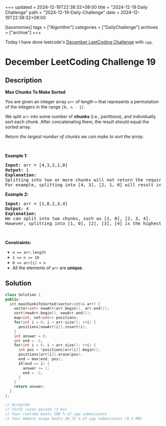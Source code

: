 +++
updated = 2024-12-19T22:38:32+08:00
title = "2024-12-19 Daily Challenge"
path = "2024-12-19-Daily-Challenge"
date = 2024-12-19T22:38:32+08:00

[taxonomies]
tags = ["Algorithm"]
categories = ["DailyChallenge"]
archives = ["archive"]
+++

Today I have done leetcode's [December LeetCoding Challenge](https://leetcode.com/problems/max-chunks-to-make-sorted/) with `cpp`.

<!-- more -->

# December LeetCoding Challenge 19

## Description

**Max Chunks To Make Sorted**

<p>You are given an integer array <code>arr</code> of length <code>n</code> that represents a permutation of the integers in the range <code>[0, n - 1]</code>.</p>

<p>We split <code>arr</code> into some number of <strong>chunks</strong> (i.e., partitions), and individually sort each chunk. After concatenating them, the result should equal the sorted array.</p>

<p>Return <em>the largest number of chunks we can make to sort the array</em>.</p>

<p>&nbsp;</p>
<p><strong class="example">Example 1:</strong></p>

<pre>
<strong>Input:</strong> arr = [4,3,2,1,0]
<strong>Output:</strong> 1
<strong>Explanation:</strong>
Splitting into two or more chunks will not return the required result.
For example, splitting into [4, 3], [2, 1, 0] will result in [3, 4, 0, 1, 2], which isn&#39;t sorted.
</pre>

<p><strong class="example">Example 2:</strong></p>

<pre>
<strong>Input:</strong> arr = [1,0,2,3,4]
<strong>Output:</strong> 4
<strong>Explanation:</strong>
We can split into two chunks, such as [1, 0], [2, 3, 4].
However, splitting into [1, 0], [2], [3], [4] is the highest number of chunks possible.
</pre>

<p>&nbsp;</p>
<p><strong>Constraints:</strong></p>

<ul>
	<li><code>n == arr.length</code></li>
	<li><code>1 &lt;= n &lt;= 10</code></li>
	<li><code>0 &lt;= arr[i] &lt; n</code></li>
	<li>All the elements of <code>arr</code> are <strong>unique</strong>.</li>
</ul>


## Solution

``` cpp
class Solution {
public:
  int maxChunksToSorted(vector<int>& arr) {
    vector<int> newArr(arr.begin(), arr.end());
    sort(newArr.begin(), newArr.end());
    map<int, set<int>> positions;
    for(int i = 0; i < arr.size(); ++i) {
      positions[newArr[i]].insert(i);
    }
    int answer = 0;
    int end = -1;
    for(int i = 0; i < arr.size(); ++i) {
      int pos = *positions[arr[i]].begin();
      positions[arr[i]].erase(pos);
      end = max(end, pos);
      if(end == i) {
        answer += 1;
        end = -1;
      }
    }
    return answer;
  }
};

// Accepted
// 52/52 cases passed (3 ms)
// Your runtime beats 100 % of cpp submissions
// Your memory usage beats 20.72 % of cpp submissions (9.3 MB)
```
